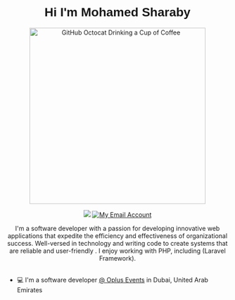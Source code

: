 <h1 align="center" style="font-family: 'Calibri Light', sans-serif;">Hi I'm Mohamed Sharaby</h1>
<div align="center">
<img src="https://raw.githubusercontent.com/engsahaly/engsahaly/main/code.gif" alt="GitHub Octocat Drinking a Cup of Coffee" height="400">
</div>
<p align="center">
    <a href="https://www.linkedin.com/in/mohamed-sharaby-663b6525/"><img src="https://img.shields.io/badge/linkedin-%230177B5?style=flat&logo=linkedin&logoColor=white"/></a>
    <a href="mailto:moh.sharaby@yahoo.com"><img src="https://img.shields.io/badge/Email-My%20Email%20Address-orange" alt="My Email Account" /></a>
  </p>
  
<!--   <img src="https://github.com/mohamedabusrea/mohamedabusrea/blob/master/profile-img.png" align="right" width="25%"/> -->

<div align="center">
I'm a software developer with a passion for developing innovative web applications that expedite the efficiency and effectiveness of organizational success. Well-versed in technology and writing code to create systems that are reliable and user-friendly . I enjoy working with PHP, including (Laravel Framework).
                  </div>
                  <br>
                  
-   :computer: I'm a software developer [@ Oplus Events](https://oplus.ae/) in Dubai, United Arab Emirates
                  
<!-- - 🔍 <p>I have 2 live apps: </p> -->
<!--   - <p>[Quran-tab (chrome extension)](https://chrome.google.com/webstore/detail/quran-tab/afaihcdgkjebgabomemccdneglknjkdd)</p> -->
<!--   - <p>Wazaker App ([Android version](https://play.google.com/store/apps/details?id=com.wazakerdailyaya&gl=DE), [iOS version](https://apps.apple.com/app/apple-store/id1453500014))</p> -->
